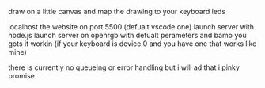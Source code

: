 draw on a little canvas and map the drawing to your keyboard leds

localhost the website on port 5500 (defualt vscode one)
launch server with node.js
launch server on openrgb with defualt perameters and bamo you gots it workin
(if your keyboard is device 0 and you have one that works like mine)

there is currently no queueing or error handling but i will ad that i pinky promise